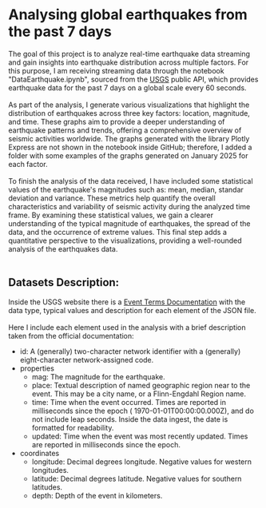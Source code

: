 # Analysing global earthquakes from the past 7 days
The goal of this project is to analyze real-time earthquake data streaming and gain insights into earthquake distribution across multiple factors. For this purpose, I am receiving streaming data through the notebook "DataEarthquake.ipynb", sourced from the [USGS](https://earthquake.usgs.gov/earthquakes/feed/v1.0/geojson.php) public API, which provides earthquake data for the past 7 days on a global scale every 60 seconds.
<br><br>
As part of the analysis, I generate various visualizations that highlight the distribution of earthquakes across three key factors: location, magnitude, and time. These graphs aim to provide a deeper understanding of earthquake patterns and trends, offering a comprehensive overview of seismic activities worldwide. The graphs generated with the library Plotly Express are not shown in the notebook inside GitHub; therefore, I added a folder with some examples of the graphs generated on January 2025 for each factor.
<br><br>
To finish the analysis of the data received, I have included some statistical values of the earthquake's magnitudes such as: mean, median, standar deviation and variance. These metrics help quantify the overall characteristics and variability of seismic activity during the analyzed time frame. By examining these statistical values, we gain a clearer understanding of the typical magnitude of earthquakes, the spread of the data, and the occurrence of extreme values. This final step adds a quantitative perspective to the visualizations, providing a well-rounded analysis of the earthquakes data.
<br><br>
## Datasets Description:
Inside the USGS website there is a [Event Terms Documentation](https://earthquake.usgs.gov/data/comcat/data-eventterms.php#mag) with the data type, typical values and description for each element of the JSON file.
<br><br>
Here I include each element used in the analysis with a brief description taken from the official documentation:
<br>
<ul>
  <li>id: A (generally) two-character network identifier with a (generally) eight-character network-assigned code.</li>
  <li>properties
    <ul>
        <li>mag: The magnitude for the earthquake.</li>
        <li>place: Textual description of named geographic region near to the event. This may be a city name, or a Flinn-Engdahl Region name.</li>
        <li>time: Time when the event occurred. Times are reported in milliseconds since the epoch ( 1970-01-01T00:00:00.000Z), and do not include leap seconds. Inside the data ingest, the date is formatted for readability.</li>
        <li>updated: Time when the event was most recently updated. Times are reported in milliseconds since the epoch.</li>
    </ul>
  </li>
  <li>coordinates
    <ul>
        <li>longitude: Decimal degrees longitude. Negative values for western longitudes.</li>
        <li>latitude: Decimal degrees latitude. Negative values for southern latitudes.</li>
        <li>depth: Depth of the event in kilometers.</li>
    </ul>
  </li>
</ul>
